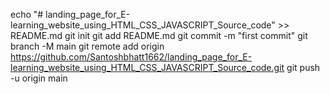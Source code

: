 echo "# landing_page_for_E-learning_website_using_HTML_CSS_JAVASCRIPT_Source_code" >> README.md
git init
git add README.md
git commit -m "first commit"
git branch -M main
git remote add origin https://github.com/Santoshbhatt1662/landing_page_for_E-learning_website_using_HTML_CSS_JAVASCRIPT_Source_code.git
git push -u origin main
